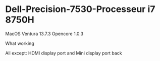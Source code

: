 # Dell-Precision-7530-Processeur i7 8750H
MacOS Ventura 13.7.3
Opencore 1.0.3

 What working
 
All except: 
HDMI display port and
Mini display port back
